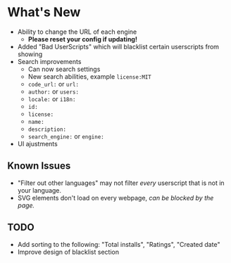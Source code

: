 # What's New

* Ability to change the URL of each engine
  * **Please reset your config if updating!**
* Added "Bad UserScripts" which will blacklist certain userscripts from showing
* Search improvements
  * Can now search settings
  * New search abilities, example `license:MIT`
  * `code_url:` or `url:`
  * `author:` or `users:`
  * `locale:` or `i18n:`
  * `id:`
  * `license:`
  * `name:`
  * `description:`
  * `search_engine:` or `engine:`
* UI ajustments

## Known Issues

* "Filter out other languages" may not filter _every_ userscript that is not in your language.
* SVG elements don't load on every webpage, _can be blocked by the page._

## TODO

* Add sorting to the following: "Total installs", "Ratings", "Created date"
* Improve design of blacklist section
